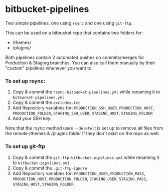# bitbucket-pipelines

Two simple pipelines, one using `rsync` and one using `git-ftp`.

This can be used on a bitbucket repo that contains two folders for:
- /themes/
- /plugins/

Both pipelines contain 2 automated pushes on commits/merges for Production & Staging branches. You can also call them manually by their "custom" pipelines whenever you want to.

### To set up rsync:

1. Copy & commit the `rsync-bitbucket-pipelines.yml` while renaming it to `bitbucket-pipelines.yml`
2. Copy & commit the `excludes.txt`
3. Add Repository variables for: `PRODUCTION_SSH_USER`, `PRODUCTION_HOST`, `PRODUCTION_FOLDER`, `STAGING_SSH_USER`, `STAGING_HOST`, `STAGING_FOLDER`
4. Add your SSH key.

Note that the rsync method uses `--delete` it is set up to remove all files from the remote /themes & /plugins folder if they don't exist on the repo as well.

### To set up git-ftp

1. Copy & commit the `git-ftp-bitbucket-pipelines.yml` while renaming it to `bitbucket-pipelines.yml`
2. Copy & commit the `.git-ftp-ignore`
3. Add Repository variables for: `PRODUCTION_USER`, `PRODUCTION_PASS`, `PRODUCTION_HOST`, `PRODUCTION_FOLDER`, `STAGING_USER`, `STAGING_PASS`, `STAGING_HOST`, `STAGING_FOLDER`